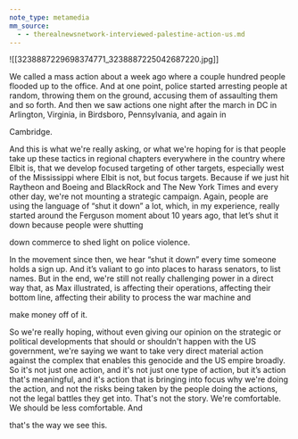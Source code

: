 ```yaml
---
note_type: metamedia
mm_source:
  - - therealnewsnetwork-interviewed-palestine-action-us.md
---
```


![[3238887229698374771_3238887225042687220.jpg]]

We called a mass action about a week ago where a couple hundred people flooded up to the
office. And at one point, police started arresting people at random, throwing them on the
ground, accusing them of assaulting them and so forth. And then we saw actions one night
after the march in DC in Arlington, Virginia, in Birdsboro, Pennsylvania, and again in

Cambridge.

And this is what we're really asking, or what we're hoping for is that people take up these
tactics in regional chapters everywhere in the country where Elbit is, that we develop
focused targeting of other targets, especially west of the Mississippi where Elbit is not, but
focus targets. Because if we just hit Raytheon and Boeing and BlackRock and The New York
Times and every other day, we're not mounting a strategic campaign. Again, people are using
the language of “shut it down” a lot, which, in my experience, really started around the
Ferguson moment about 10 years ago, that let’s shut it down because people were shutting

down commerce to shed light on police violence.

In the movement since then, we hear “shut it down” every time someone holds a sign up.
And it’s valiant to go into places to harass senators, to list names. But in the end, we're still
not really challenging power in a direct way that, as Max illustrated, is affecting their
operations, affecting their bottom line, affecting their ability to process the war machine and

make money off of it.

So we're really hoping, without even giving our opinion on the strategic or political
developments that should or shouldn't happen with the US government, we're saying we
want to take very direct material action against the complex that enables this genocide and
the US empire broadly. So it's not just one action, and it's not just one type of action, but it’s
action that's meaningful, and it's action that is bringing into focus why we're doing the
action, and not the risks being taken by the people doing the actions, not the legal battles
they get into. That's not the story. We're comfortable. We should be less comfortable. And

that's the way we see this.


